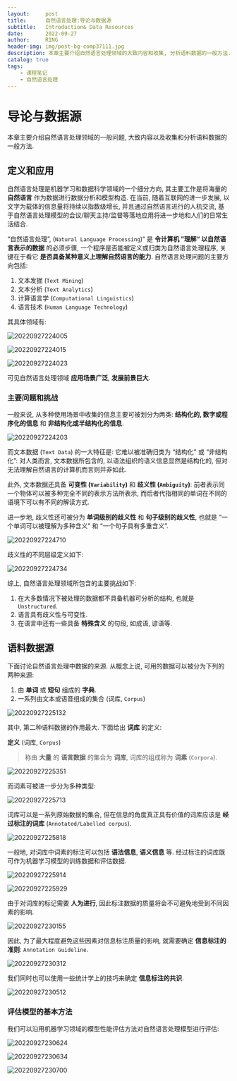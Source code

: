 ```yaml
---
layout:     post
title:      自然语言处理:导论与数据源
subtitle:   Introduction& Data Resources
date:       2022-09-27
author:     R1NG
header-img: img/post-bg-comp37111.jpg
description: 本章主要介绍自然语言处理领域的大致内容和收集, 分析语料数据的一般方法.
catalog: true
tags:
    - 课程笔记
    - 自然语言处理
---
```


# 导论与数据源

本章主要介绍自然语言处理领域的一般问题, 大致内容以及收集和分析语料数据的一般方法.

## 定义和应用

自然语言处理是机器学习和数据科学领域的一个细分方向, 其主要工作是将海量的 **自然语言** 作为数据进行数据分析和模型构造. 在当前, 随着互联网的进一步发展, 以文字为载体的信息量将持续以指数级增长, 并且通过自然语言进行的人机交流, 基于自然语言处理模型的会议/聊天主持/监督等落地应用将进一步地和人们的日常生活结合.   

“自然语言处理”, (`Natural Language Processing`)“ 是 **令计算机 ”理解“ 以自然语言表示的数据** 的必须步骤, 一个程序是否能被定义或归类为自然语言处理程序, 关键在于看它 **是否具备某种意义上理解自然语言的能力**. 自然语言处理问题的主要方向包括:

1. 文本发掘 (`Text Mining`)
2. 文本分析 (`Text Analytics`)
3. 计算语言学 (`Computational Linguistics`)
4. 语言技术 (`Human Language Technology`)

其具体领域有:

![20220927224005](https://cdn.jsdelivr.net/gh/KirisameR/KirisameR.github.io/img/blogpost_images/20220927224005.png)

![20220927224015](https://cdn.jsdelivr.net/gh/KirisameR/KirisameR.github.io/img/blogpost_images/20220927224015.png)

![20220927224023](https://cdn.jsdelivr.net/gh/KirisameR/KirisameR.github.io/img/blogpost_images/20220927224023.png)

可见自然语言处理领域 **应用场景广泛**, **发展前景巨大**.

### 主要问题和挑战

一般来说, 从多种使用场景中收集的信息主要可被划分为两类: **结构化的, 数字或程序化的信息** 和 **非结构化或半结构化的信息**.

![20220927224203](https://cdn.jsdelivr.net/gh/KirisameR/KirisameR.github.io/img/blogpost_images/20220927224203.png)

而文本数据 (`Text Data`) 的一大特征是: 它难以被准确归类为 “结构化” 或 “非结构化”: 对人类而言, 文本数据所包含的, 以语法组织的语义信息显然是结构化的, 但对无法理解自然语言的计算机而言则并非如此. 

此外, 文本数据还具备 **可变性 (`Variability`)** 和 **歧义性 (`Ambiguity`)**: 前者表示同一个物体可以被多种完全不同的表示方法所表示, 而后者代指相同的单词在不同的语境下可以有不同的解读方式.

进一步地, 歧义性还可被分为 **单词级别的歧义性** 和 **句子级别的歧义性**, 也就是 “一个单词可以被理解为多种含义” 和 “一个句子具有多重含义”.

![20220927224710](https://cdn.jsdelivr.net/gh/KirisameR/KirisameR.github.io/img/blogpost_images/20220927224710.png)

歧义性的不同层级定义如下:

![20220927224734](https://cdn.jsdelivr.net/gh/KirisameR/KirisameR.github.io/img/blogpost_images/20220927224734.png)

综上, 自然语言处理领域所包含的主要挑战如下:

1. 在大多数情况下被处理的数据都不具备机器可分析的结构, 也就是 `Unstructured`.
2. 语言具有歧义性与可变性.
3. 在语言中还有一些具备 **特殊含义** 的句段, 如成语, 谚语等.

## 语料数据源

下面讨论自然语言处理中数据的来源. 从概念上说, 可用的数据可以被分为下列的两种来源:

1. 由 **单词** 或 **短句** 组成的 **字典**.
2. 一系列由文本或语音组成的集合 (词库, `Corpus`)

![20220927225132](https://cdn.jsdelivr.net/gh/KirisameR/KirisameR.github.io/img/blogpost_images/20220927225132.png)

其中, 第二种语料数据的作用最大. 下面给出 **词库** 的定义:

**定义** (词库, `Corpus`)
> 称由 **大量** 的 **语言数据** 的集合为 **词库**, 词库的组成称为 **词素** (`Corpora`).

![20220927225351](https://cdn.jsdelivr.net/gh/KirisameR/KirisameR.github.io/img/blogpost_images/20220927225351.png)

而词素可被进一步分为多种类型: 

![20220927225713](https://cdn.jsdelivr.net/gh/KirisameR/KirisameR.github.io/img/blogpost_images/20220927225713.png)

词库可以是一系列原始数据的集合, 但在信息的角度真正具有价值的词库应该是 **经过标注的词库** (`Annotated/Labelled corpus`).

![20220927225818](https://cdn.jsdelivr.net/gh/KirisameR/KirisameR.github.io/img/blogpost_images/20220927225818.png)

一般地, 对词库中词素的标注可以包括 **语法信息**, **语义信息** 等. 经过标注的词库既可作为机器学习模型的训练数据和评估数据. 

![20220927225914](https://cdn.jsdelivr.net/gh/KirisameR/KirisameR.github.io/img/blogpost_images/20220927225914.png)

![20220927225929](https://cdn.jsdelivr.net/gh/KirisameR/KirisameR.github.io/img/blogpost_images/20220927225929.png)

由于对词库的标记需要 **人为进行**, 因此标注数据的质量将会不可避免地受到不同因素的影响. 

![20220927230155](https://cdn.jsdelivr.net/gh/KirisameR/KirisameR.github.io/img/blogpost_images/20220927230155.png)

因此, 为了最大程度避免这些因素对信息标注质量的影响, 就需要确定 **信息标注的准则**: `Annotation Guideline`.

![20220927230312](https://cdn.jsdelivr.net/gh/KirisameR/KirisameR.github.io/img/blogpost_images/20220927230312.png)

我们同时也可以使用一些统计学上的技巧来确定 **信息标注的共识**.

![20220927230512](https://cdn.jsdelivr.net/gh/KirisameR/KirisameR.github.io/img/blogpost_images/20220927230512.png)

### 评估模型的基本方法

我们可以沿用机器学习领域的模型性能评估方法对自然语言处理模型进行评估:

![20220927230624](https://cdn.jsdelivr.net/gh/KirisameR/KirisameR.github.io/img/blogpost_images/20220927230624.png)

![20220927230634](https://cdn.jsdelivr.net/gh/KirisameR/KirisameR.github.io/img/blogpost_images/20220927230634.png)

![20220927230700](https://cdn.jsdelivr.net/gh/KirisameR/KirisameR.github.io/img/blogpost_images/20220927230700.png)